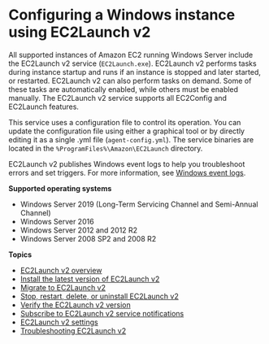 # Configuring a Windows instance using EC2Launch v2<a name="ec2launch-v2"></a>

All supported instances of Amazon EC2 running Windows Server include the EC2Launch v2 service \(`EC2Launch.exe`\)\. EC2Launch v2 performs tasks during instance startup and runs if an instance is stopped and later started, or restarted\. EC2Launch v2 can also perform tasks on demand\. Some of these tasks are automatically enabled, while others must be enabled manually\. The EC2Launch v2 service supports all EC2Config and EC2Launch features\. 

This service uses a configuration file to control its operation\. You can update the configuration file using either a graphical tool or by directly editing it as a single \.yml file \(`agent-config.yml`\)\. The service binaries are located in the `%ProgramFiles%\Amazon\EC2Launch` directory\.

EC2Launch v2 publishes Windows event logs to help you troubleshoot errors and set triggers\. For more information, see [Windows event logs](ec2launchv2-troubleshooting.md#ec2launchv2-windows-event-logs)\. 

**Supported operating systems**
+ Windows Server 2019 \(Long\-Term Servicing Channel and Semi\-Annual Channel\)
+ Windows Server 2016
+ Windows Server 2012 and 2012 R2
+ Windows Server 2008 SP2 and 2008 R2

**Topics**
+ [EC2Launch v2 overview](ec2launch-v2-overview.md)
+ [Install the latest version of EC2Launch v2](ec2launch-v2-install.md)
+ [Migrate to EC2Launch v2](ec2launch-v2-migrate.md)
+ [Stop, restart, delete, or uninstall EC2Launch v2](ec2-launch-v2-manage.md)
+ [Verify the EC2Launch v2 version](ec2launch-v2-verify-version.md)
+ [Subscribe to EC2Launch v2 service notifications](ec2launch-v2-sns.md)
+ [EC2Launch v2 settings](ec2launch-v2-settings.md)
+ [Troubleshooting EC2Launch v2](ec2launchv2-troubleshooting.md)
